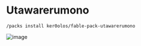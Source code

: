 # Utawarerumono

`/packs install ker0olos/fable-pack-utawarerumono`

![image](https://user-images.githubusercontent.com/52022280/226088184-03544d72-939a-416e-97ef-1bb40545ba6a.png)

